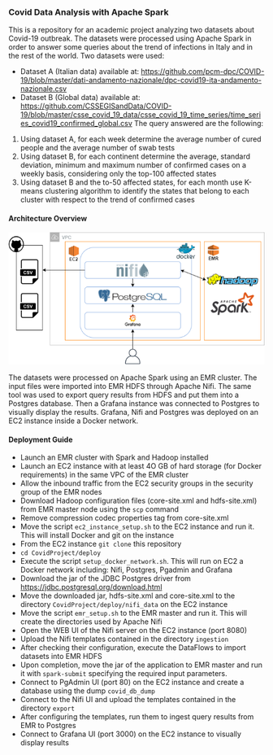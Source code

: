 ### **Covid Data Analysis with Apache Spark**
This is a repository for an academic project analyzing two datasets about Covid-19 outbreak.
The datasets were processed using Apache Spark in order to answer some queries about the trend of infections in Italy and
in the rest of the world. Two datasets were used:
* Dataset A (Italian data) available at: https://github.com/pcm-dpc/COVID-19/blob/master/dati-andamento-nazionale/dpc-covid19-ita-andamento-nazionale.csv
* Dataset B (Global data) available at: https://github.com/CSSEGISandData/COVID-19/blob/master/csse_covid_19_data/csse_covid_19_time_series/time_series_covid19_confirmed_global.csv
The query answered are the following:
1. Using dataset A, for each week determine the average number of cured people and the average number of swab tests
2. Using dataset B, for each continent determine the average, standard deviation, minimum and maximum number of confirmed cases
   on a weekly basis, considering only the top-100 affected states
3. Using dataset B and the to-50 affected states, for each month use K-means clustering algorithm to identify
   the states that belong to each cluster with respect to the trend of confirmed cases
 
#### Architecture Overview 
 
![Architecture Overview](Architecture2.png)

The datasets were processed on Apache Spark using an EMR cluster. The input files were imported into EMR HDFS through
Apache Nifi. The same tool was used to export query results from HDFS and put them into a Postgres database. Then 
a Grafana instance was connected to Postgres to visually display the results. Grafana, Nifi and Postgres was deployed
on an EC2 instance inside a Docker network.

#### Deployment Guide

* Launch an EMR cluster with Spark and Hadoop installed
* Launch an EC2 instance with at least 4O GB of hard storage (for Docker requirements)
  in the same VPC of the EMR cluster
* Allow the inbound traffic from the EC2 security groups in the security group
  of the EMR nodes 
* Download Hadoop configuration files (core-site.xml and hdfs-site.xml) from
  EMR master node using the `scp` command
* Remove compression codec properties tag from core-site.xml
* Move the script `ec2_instance_setup.sh` to the EC2 instance and run it.
  This will install Docker and git on the instance
* From the EC2 instance `git clone` this repository
* `cd CovidProject/deploy`
* Execute the script `setup_docker_network.sh`.
  This will run on EC2 a Docker network including: Nifi, Postgres, Pgadmin and Grafana
* Download the jar of the JDBC Postgres driver from https://jdbc.postgresql.org/download.html
* Move the downloaded jar, hdfs-site.xml and core-site.xml to
  the directory `CovidProject/deploy/nifi_data` on the EC2 instance
* Move the script `emr_setup.sh` to the EMR master and run it.
  This will create the directories used by Apache Nifi
* Open the WEB UI of the Nifi server on the EC2 instance (port 8080)
* Upload the Nifi templates contained in the directory `ingestion`
* After checking their configuration, execute the DataFlows to import datasets into EMR HDFS
* Upon completion, move the jar of the application to EMR master and run
  it with `spark-submit` specifying the required input parameters. 
* Connect to PgAdmin UI (port 80) on the EC2 instance and create a database using the dump `covid_db_dump`
* Connect to the Nifi UI and upload the templates contained in the directory `export`
* After configuring the templates, run them to ingest query results from EMR to Postgres
* Connect to Grafana UI (port 3000) on the EC2 instance to visually display results
 
